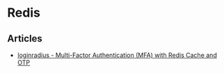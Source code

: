 # Redis

## Articles

- [loginradius - Multi-Factor Authentication (MFA) with Redis Cache and OTP](https://blog.loginradius.com/engineering/guest-post/multi-factor-authentication-using-redis-cache-and-otp/)

&nbsp;
